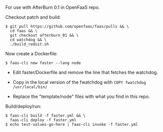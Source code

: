 For use with AfterBurn 0.1 in OpenFaaS repo.

Checkout patch and build:

```
$ git pull https://github.com/openfaas/faas/pulls && \
  cd faas && \
  git checkout afterburn_01 && \
  cd watchdog && \
  ./build_redist.sh
```

Now create a Dockerfile:

```
$ faas-cli new faster --lang node
```

* Edit faster/Dockerfile and remove the line that fetches the watchdog.

* Copy in the local version of the fwatchdog with `COPY fwatchdog /usr/local/bin/`

* Replace the "template/node" files with what you find in this repo.

Build/deploy/run:

```
$ faas-cli build -f faster.yml && \
  faas-cli deploy -f faster.yml
$ echo test-values-go-here | faas-cli invoke -f faster.yml
```
